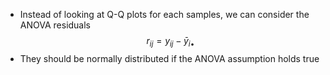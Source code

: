 - Instead of looking at Q-Q plots for each samples, we can consider the ANOVA residuals $$r_{ij} = y_{ij}-\bar{y}_{i\bullet}$$
- They should be normally distributed if the ANOVA assumption holds true